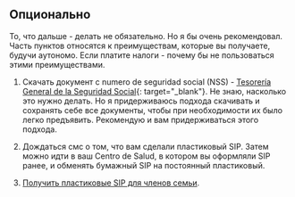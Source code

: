 ## Опционально

То, что дальше - делать не обязательно. Но я бы очень рекомендовал. Часть
пунктов относятся к преимуществам, которые вы получаете, будучи
аутономо. Если платите налоги - почему бы не пользоваться этими
преимуществами.

1. Скачать документ с numero de seguridad social (NSS) -
   [Tesorería General de la Seguridad Social](https://portal.seg-social.gob.es/wps/portal/importass/importass/bienvenida){:
   target="_blank"}. Не знаю, насколько это нужно делать. Но я придерживаюсь
   подхода скачивать и сохранять себе все документы, чтобы при необходимости
   их было легко предъявить. Рекомендую и вам придерживаться этого подхода.

2. Дождаться смс о том, что вам сделали пластиковый SIP. Затем можно идти в
   ваш Centro de Salud, в котором вы оформляли SIP ранее, и
   обменять бумажный SIP на постоянный пластиковый.

3. [Получить пластиковые SIP для членов семьи](#получение-пластикового-sip-для-членов-семьи).
